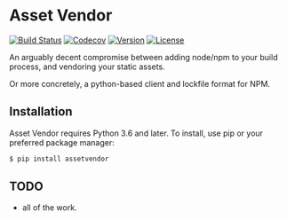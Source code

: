 # Asset Vendor

[![Build Status](https://travis-ci.org/rpkilby/assetvendor.svg?branch=master)](https://travis-ci.org/rpkilby/assetvendor)
[![Codecov](https://codecov.io/gh/rpkilby/assetvendor/branch/master/graph/badge.svg)](https://codecov.io/gh/rpkilby/assetvendor)
[![Version](https://img.shields.io/pypi/v/assetvendor.svg)](https://pypi.org/project/assetvendor)
[![License](https://img.shields.io/pypi/l/assetvendor.svg)](https://pypi.org/project/assetvendor)


An arguably decent compromise between adding node/npm to your build process, and
vendoring your static assets.

Or more concretely, a python-based client and lockfile format for NPM.


## Installation

Asset Vendor requires Python 3.6 and later. To install, use pip or your preferred package manager:

```sh
$ pip install assetvendor
```


## TODO

- all of the work.
